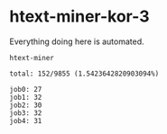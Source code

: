 # htext-miner-kor-3

Everything doing here is automated.

```
htext-miner

total: 152/9855 (1.5423642820903094%)

job0: 27
job1: 32
job2: 30
job3: 32
job4: 31
```